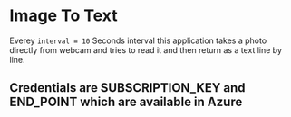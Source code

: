# Image To Text
Everey ```interval = 10``` Seconds interval this application takes a photo directly from webcam and tries to read it and then return as a text line by line.

## Credentials are SUBSCRIPTION_KEY and END_POINT which are available in Azure

